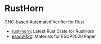 # RustHorn

CHC-based Automated Verifier for Rust

- [rust-horn](./rust-horn): Latest Rust Crate for RustHorn
- [esop2020](./esop2020): Materials for ESOP2020 Paper
